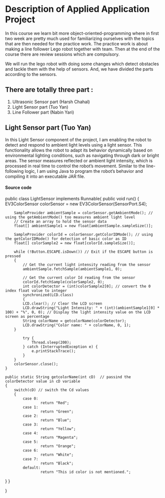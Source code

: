 # Description of Applied Application Project 

In this course we learn bit more object-oriented-programming where in first two week are pretty much used for familiarizing ourselves with the topics that are then needed for the practice work. The practice work is about making a line follower Lego robot together with team. Then at the end of the course there are review sessions which are compulsory. 

We will run the lego robot with doing some changes which detect obstacles and tackle them with the help of sensors. And, we have divided the parts according to the sensors. 

## There are totally three part :

1. Ultrasonic Sensor part (Harsh Chahal)
2. Light Sensor part (Tuo Yan)
3. Line Follower part (Nabin Yari)


## Light Sensor part (Tuo Yan)

In this Light Sensor component of the project, I am enabling the robot to detect and respond to ambient light levels using a light sensor. This functionality allows the robot to adapt its behavior dynamically based on environmental lighting conditions, such as navigating through dark or bright areas. The sensor measures reflected or ambient light intensity, which is processed in real time to control the robot’s movement. Similar to the line-following logic, I am using Java to program the robot’s behavior and compiling it into an executable JAR file.

#### Source code 
public class LightSensor implements Runnable{
    public void run()
    {
        EV3ColorSensor colorSensor = new EV3ColorSensor(SensorPort.S4);

        SampleProvider ambientSample = colorSensor.getAmbientMode(); // using the getAmbientMode() too measures ambient light level 
        // Create an array to hold the sensor data
        float[] ambientSample1 = new float[ambientSample.sampleSize()];

        SampleProvider colorId = colorSensor.getColorIDMode(); // using the getColorIDMode() for detection of basic color as ID
        float[] colorSample2 = new float[colorId.sampleSize()];

        while (!Button.ESCAPE.isDown()) // Exit if the ESCAPE button is pressed
        {
            // Get the current light intensity reading from the sensor
            ambientSample.fetchSample(ambientSample1, 0);

            // Get the current color Id reading from the sensor
            colorId.fetchSample(colorSample2, 0);
            int colorDetector = (int)colorSample2[0]; // convert the 0 index float value to integer
            synchronized(LCD.class)
            {
            LCD.clear(); // Clear the LCD screen
            LCD.drawString("Light Intensity: " + (int)(ambientSample1[0] * 100) + "%", 0, 0); // Display the light intensity value on the LCD screen as percentage
            String colorName = getcolorName(colorDetector);
            LCD.drawString("Color name: " + colorName, 0, 1);
        }

            try {
                Thread.sleep(200);
            } catch (InterruptedException e) {
                e.printStackTrace();
            }
        }
        colorSensor.close();
    }

    public static String getcolorName(int cD)  // passind the colorDetector value in cD variable
    {
        switch(cD) // switch the Cd values
        {
            case 0:
                    return "Red";
            case 1: 
                    return "Green";
            case 2:
                    return "Blue";
            case 3: 
                    return "Yellow";
            case 4: 
                    return "Magenta";
            case 5: 
                    return "Orange";
            case 6: 
                    return "White";
            case 7: 
                    return "Black";
            default:
                    return "This id color is not mentioned.";
  }
}

}
